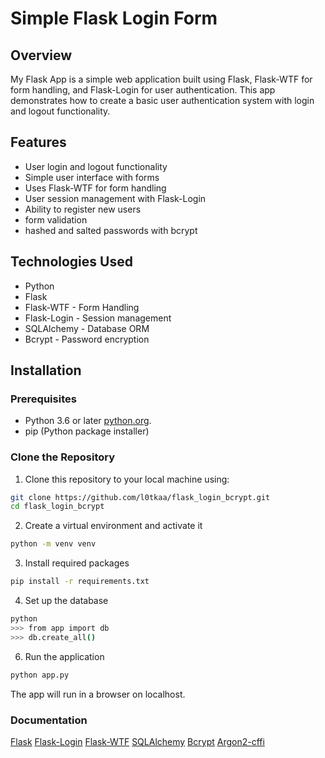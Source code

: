 # Simple Flask Login Form

## Overview

My Flask App is a simple web application built using Flask, Flask-WTF for form handling, and Flask-Login for user authentication. This app demonstrates how to create a basic user authentication system with login and logout functionality.

## Features

- User login and logout functionality
- Simple user interface with forms
- Uses Flask-WTF for form handling
- User session management with Flask-Login
- Ability to register new users
- form validation
- hashed and salted passwords with bcrypt

## Technologies Used

- Python
- Flask
- Flask-WTF - Form Handling
- Flask-Login - Session management
- SQLAlchemy - Database ORM
- Bcrypt - Password encryption

## Installation

### Prerequisites

- Python 3.6 or later [python.org](https://www.python.org/downloads/).
- pip (Python package installer)

### Clone the Repository

1. Clone this repository to your local machine using:

```bash
git clone https://github.com/l0tkaa/flask_login_bcrypt.git
cd flask_login_bcrypt
```
2. Create a virtual environment and activate it
``` bash 
python -m venv venv
```
3. Install required packages
``` bash
pip install -r requirements.txt
```
4. Set up the database
``` bash
python
>>> from app import db
>>> db.create_all()
```
6. Run the application
``` bash
python app.py
```
The app will run in a browser on localhost.

### Documentation
[Flask](https://flask.palletsprojects.com/en/3.0.x/)
[Flask-Login](https://flask-login.readthedocs.io/en/latest/)
[Flask-WTF](https://flask-wtf.readthedocs.io/en/1.2.x/)
[SQLAlchemy](https://www.sqlalchemy.org/)
[Bcrypt](https://pypi.org/project/bcrypt/)
[Argon2-cffi](https://pypi.org/project/argon2-cffi/)